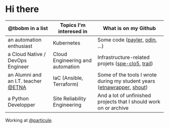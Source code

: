 # Hi there

@tbobm in a list | Topics I'm interesed in | What is on my Github
------|------|------
an automation enthusiast | Kubernetes | Some code ([payler](https://github.com/tbobm/payler), [odin](https://github.com/tbobm/odin), ...)
a Cloud Native / DevOps Engineer | Cloud Engineering and automation | Infrastructure-related projets ([spe-clo5](https://github.com/tbobm/spe-clo5), [trail](https://github.com/tbobm/trail))
an Alumni and an I.T. teacher [@ETNA](github.com/etna-alternance/) | IaC (Ansible, Terraform) | Some of the tools I wrote during my student years ([etnawrapper](https://github.com/etnawrapper), [shout](https://github.com/tbobm/shout))
a Python Developper | Site Reliability Engineering | And a lot of unfinished projects that I should work on or archive

Working at [@particule](https://github.com/particuleio).
